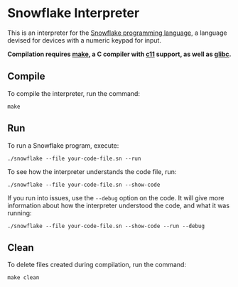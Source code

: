 # Snowflake Interpreter

This is an interpreter for the [Snowflake programming language][1], a language devised 
for devices with a numeric keypad for input.

**Compilation requires [make][2], a C compiler with [c11][3] support, as well as [glibc][4].**

[1]: https://github.com/maelys-mcardle/microprocessor-trainer/tree/master/docs/snowflake
[2]: https://en.wikipedia.org/wiki/Make_(software)
[3]: https://en.wikipedia.org/wiki/C11_(C_standard_revision)
[4]: https://en.wikipedia.org/wiki/GNU_C_Library

## Compile

To compile the interpreter, run the command:
```
make
```

## Run

To run a Snowflake program, execute:
```
./snowflake --file your-code-file.sn --run
```

To see how the interpreter understands the code file, run:
```
./snowflake --file your-code-file.sn --show-code
```

If you run into issues, use the `--debug` option on the code. It will give more
information about how the interpreter understood the code, and what it was running:
```
./snowflake --file your-code-file.sn --show-code --run --debug
```

## Clean

To delete files created during compilation, run the command:
```
make clean
```
